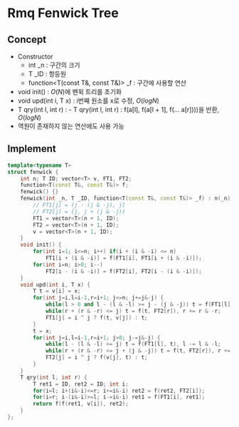 # Rmq Fenwick Tree

## Concept
- Constructor
    - int _n : 구간의 크기
    - T _ID : 항등원
    - function<T(const T&, const T&)> _f : 구간에 사용할 연산
- void init() : $O(N)$에 펜윅 트리를 초기화
- void upd(int i, T x) : i번째 원소를 x로 수정, $O(logN)$
- T qry(int l, int r) : - T qry(int l, int r) : f(a[l], f(a[l + 1], f(... a[r])))을 반환, $O(logN)$
- 역원이 존재하지 않는 연산에도 사용 가능

## Implement
```cpp
template<typename T>
struct fenwick {
    int n; T ID; vector<T> v, FT1, FT2;
    function<T(const T&, const T&)> f;
    fenwick() {}
    fenwick(int _n, T _ID, function<T(const T&, const T&)> _f) : n(_n), ID(_ID), f(_f) {
        // FT1[j] = (j - (j & -j), j]
        // FT2[j] = [j, j + (j & -j))
        FT1 = vector<T>(n + 1, ID);
        FT2 = vector<T>(n + 1, ID);
        v = vector<T>(n + 1, ID);
    }
    void init() {
        for(int i=1; i<=n; i++) if(i + (i & -i) <= n)
            FT1[i + (i & -i)] = f(FT1[i], FT1[i + (i & -i)]);
        for(int i=n; i>0; i--)
            FT2[i - (i & -i)] = f(FT2[i], FT2[i - (i & -i)]);
    }
    void upd(int i, T x) {
        T t = v[i] = x;
        for(int j=i,l=i-1,r=i+1; j<=n; j+=j&-j) {
            while(l > 0 and l - (l & -l) >= j - (j & -j)) t = f(FT1[l], t), l -= l & -l;
            while(r + (r & -r) <= j) t = f(t, FT2[r]), r += r & -r;
            FT1[j] = i ^ j ? f(t, v[j]) : t;
        }
        t = x;
        for(int j=i,l=i-1,r=i+1; j>0; j-=j&-j) {
            while(l - (l & -l) >= j) t = f(FT1[l], t), l -= l & -l;
            while(r + (r & -r) <= j + (j & -j)) t = f(t, FT2[r]), r += r & -r;
            FT2[j] = i ^ j ? f(v[j], t) : t;
        }
    }
    T qry(int l, int r) {
        T ret1 = ID, ret2 = ID; int i;
        for(i=l; i+(i&-i)<=r; i+=i&-i) ret2 = f(ret2, FT2[i]);
        for(i=r; i-(i&-i)>=l; i-=i&-i) ret1 = f(FT1[i], ret1);
        return f(f(ret1, v[i]), ret2);
    }
};
```